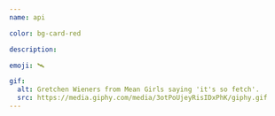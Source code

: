 ```yaml
---
name: api

color: bg-card-red

description: 

emoji: 🛰

gif:
  alt: Gretchen Wieners from Mean Girls saying 'it's so fetch'.
  src: https://media.giphy.com/media/3otPoUjeyRisIDxPhK/giphy.gif
---
```

